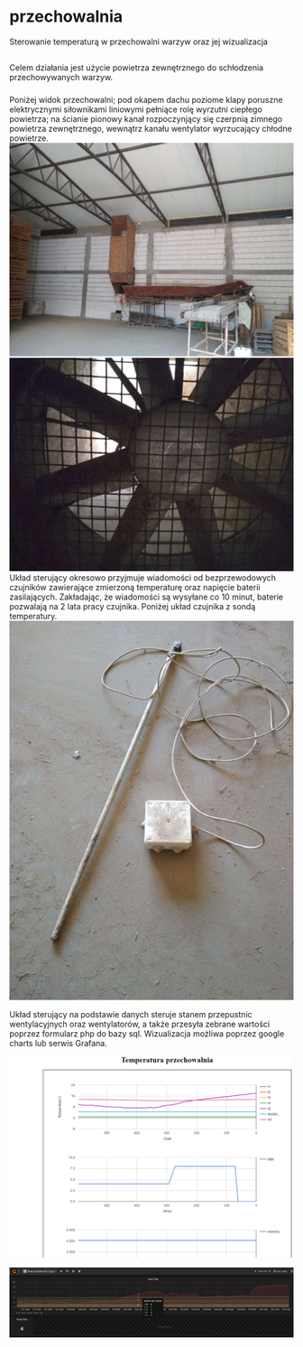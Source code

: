 # przechowalnia
Sterowanie temperaturą w przechowalni warzyw oraz jej wizualizacja
##
Celem działania jest użycie powietrza zewnętrznego do schłodzenia przechowywanych warzyw. 
###
Poniżej widok przechowalni; pod okapem dachu poziome klapy poruszne elektrycznymi siłownikami liniowymi pełniące rolę wyrzutni ciepłego powietrza; na ścianie pionowy kanał rozpoczynjący się czerpnią zimnego powietrza zewnętrznego, wewnątrz kanału wentylator wyrzucający chłodne powietrze.
![przechowalnia](./img/IMG_20190705_132048.jpg)
![wentylator](./img/IMG_20190705_132010_HHT.jpg)
Układ sterujący okresowo przyjmuje wiadomości od bezprzewodowych czujników zawierające zmierzoną temperaturę oraz napięcie baterii zasilających. Zakładając, że  wiadomości są wysyłane co 10 minut, baterie pozwalają na 2 lata pracy czujnika. Poniżej układ czujnika z sondą temperatury.
![czujnik](./img/IMG_20190705_132203.jpg)

Układ sterujący na podstawie danych steruje stanem przepustnic wentylacyjnych oraz wentylatorów, a także przesyła zebrane wartości poprzez formularz php do bazy sql. Wizualizacja  możliwa poprzez google charts lub serwis Grafana.

![gcharts](./img/gcharts.png)

![grafana](./img/grafana.png)
